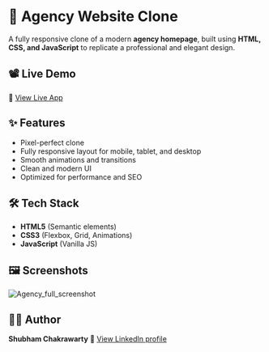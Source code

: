 # 🏢 Agency Website Clone
A fully responsive clone of a modern **agency homepage**, built using **HTML, CSS, and JavaScript** to replicate a professional and elegant design.

## 📽 Live Demo
🔗 [View Live App](https://shubchak19.github.io/Agency-clone/)  

## ✨ Features  
- Pixel-perfect clone
- Fully responsive layout for mobile, tablet, and desktop
- Smooth animations and transitions
- Clean and modern UI
- Optimized for performance and SEO

## 🛠️ Tech Stack
- **HTML5** (Semantic elements)
- **CSS3** (Flexbox, Grid, Animations)
- **JavaScript** (Vanilla JS)

## 🖼️ Screenshots
![Agency_full_screenshot](https://github.com/user-attachments/assets/7c2f8637-c4f8-444c-b59f-8729ab46ef91)


## 🙋‍♂️ Author  
**Shubham Chakrawarty**
🔗 [View LinkedIn profile](https://www.linkedin.com/in/shubham-chakrawarty)  
